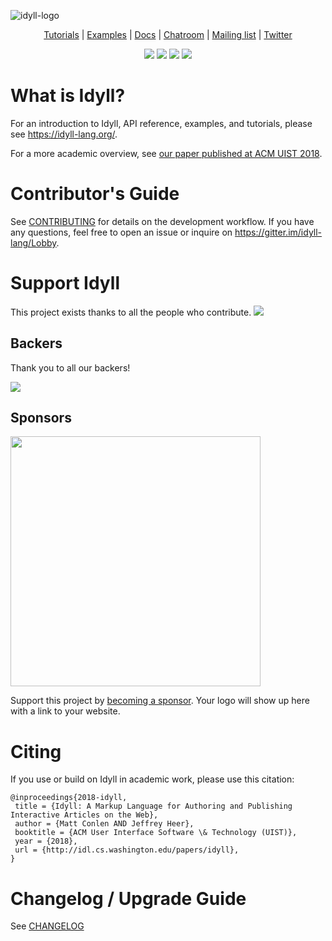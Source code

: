 ![idyll-logo](https://user-images.githubusercontent.com/1074773/30891039-807308e2-a2e5-11e7-827e-bce391ad9b1b.png)

<p align="center">
 <a href="https://idyll-lang.org/tutorials">Tutorials</a> |  <a href="https://idyll-lang.org/gallery">Examples</a> | <a href="https://idyll-lang.org/docs">Docs</a> | <a href="https://gitter.im/idyll-lang/Lobby">Chatroom</a> | <a href="https://groups.google.com/forum/#!forum/idyll-lang">Mailing list</a> | <a href="https://twitter.com/idyll_lang">Twitter</a>
</p>

<p align="center">
 <a href="https://travis-ci.org/idyll-lang/idyll"><img src="https://travis-ci.org/idyll-lang/idyll.svg?branch=master" /></a>
 <a href="https://ci.appveyor.com/project/mathisonian/idyll"><img src="https://ci.appveyor.com/api/projects/status/6e89g4xdbq5twr1o/branch/master?svg=true" /></a>
 <a href="#backers"><img src="https://opencollective.com/idyll/backers/badge.svg" /></a>
 <a href="#sponsors"><img src="https://opencollective.com/idyll/sponsors/badge.svg" /></a>
</p>

# What is Idyll?

For an introduction to Idyll, API reference, examples, and tutorials, please see https://idyll-lang.org/.

For a more academic overview, see [our paper published at ACM UIST 2018](https://idl.cs.washington.edu/papers/idyll/).

# Contributor's Guide

See [CONTRIBUTING](./CONTRIBUTING.md) for details on the development workflow. If you have any questions, feel free to open an issue or inquire on https://gitter.im/idyll-lang/Lobby.

# Support Idyll

This project exists thanks to all the people who contribute.
<a href="https://github.com/idyll-lang/idyll/graphs/contributors"><img src="https://opencollective.com/idyll/contributors.svg?width=890" /></a>

## Backers

Thank you to all our backers!

<a href="https://opencollective.com/idyll#backers" target="_blank"><img src="https://opencollective.com/idyll/backers.svg?width=890"></a>

## Sponsors

<img width="400px" src="https://idyll-lang.org/static/images/sponsors.png" />

Support this project by [becoming a sponsor](https://opencollective.com/idyll). Your logo will show up here with a link to your website.

# Citing

If you use or build on Idyll in academic work, please use this citation:

```
@inproceedings{2018-idyll,
 title = {Idyll: A Markup Language for Authoring and Publishing Interactive Articles on the Web},
 author = {Matt Conlen AND Jeffrey Heer},
 booktitle = {ACM User Interface Software \& Technology (UIST)},
 year = {2018},
 url = {http://idl.cs.washington.edu/papers/idyll},
}
```

# Changelog / Upgrade Guide

See [CHANGELOG](./CHANGELOG.md)
